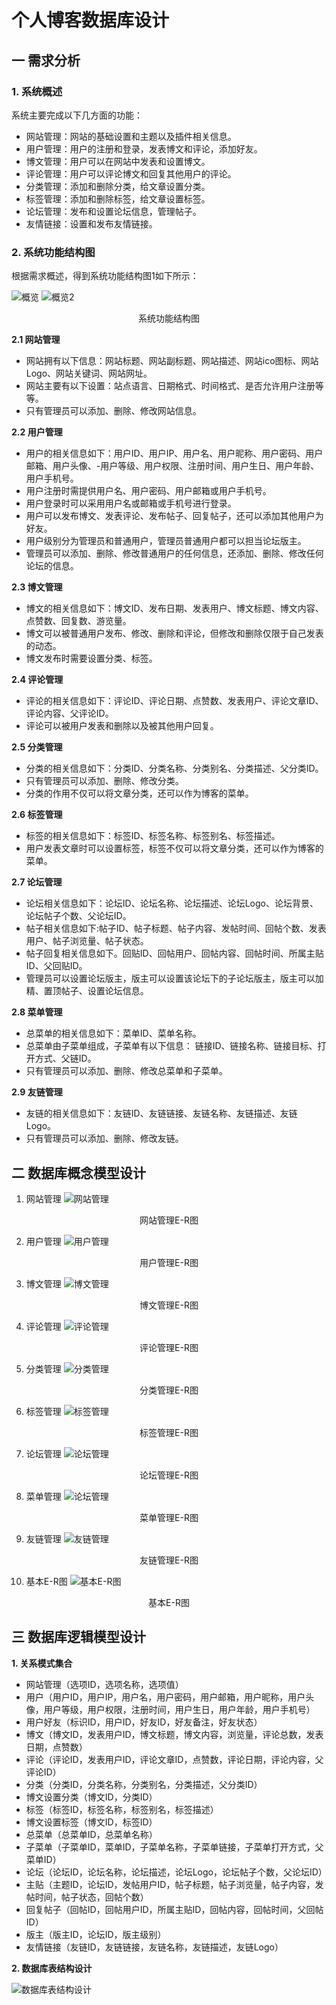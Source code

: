 # 个人博客数据库设计
## 一 需求分析
### 1.  **系统概述**  
系统主要完成以下几方面的功能：  
- 网站管理：网站的基础设置和主题以及插件相关信息。
- 用户管理：用户的注册和登录，发表博文和评论，添加好友。
- 博文管理：用户可以在网站中发表和设置博文。
- 评论管理：用户可以评论博文和回复其他用户的评论。
- 分类管理：添加和删除分类，给文章设置分类。
- 标签管理：添加和删除标签，给文章设置标签。
- 论坛管理：发布和设置论坛信息，管理帖子。
- 友情链接：设置和发布友情链接。

### 2.  系统功能结构图
根据需求概述，得到系统功能结构图1如下所示：

![概览](./imgs/structure_1.png)
![概览2](./imgs/structure_2.png)  
<center>系统功能结构图</center>

**2.1  网站管理**  
- 网站拥有以下信息：网站标题、网站副标题、网站描述、网站ico图标、网站Logo、网站关键词、网站网址。
- 网站主要有以下设置：站点语言、日期格式、时间格式、是否允许用户注册等等。
- 只有管理员可以添加、删除、修改网站信息。

**2.2  用户管理**  
- 用户的相关信息如下：用户ID、用户IP、用户名、用户昵称、用户密码、用户邮箱、用户头像、-用户等级、用户权限、注册时间、用户生日、用户年龄、用户手机号。
- 用户注册时需提供用户名、用户密码、用户邮箱或用户手机号。
- 用户登录时可以采用用户名或邮箱或手机号进行登录。
- 用户可以发布博文、发表评论、发布帖子、回复帖子，还可以添加其他用户为好友。
- 用户级别分为管理员和普通用户，管理员普通用户都可以担当论坛版主。
- 管理员可以添加、删除、修改普通用户的任何信息，还添加、删除、修改任何论坛的信息。

**2.3  博文管理**  
- 博文的相关信息如下：博文ID、发布日期、发表用户、博文标题、博文内容、点赞数、回复数、游览量。
- 博文可以被普通用户发布、修改、删除和评论，但修改和删除仅限于自己发表的动态。
- 博文发布时需要设置分类、标签。

**2.4  评论管理**  
- 评论的相关信息如下：评论ID、评论日期、点赞数、发表用户、评论文章ID、评论内容、父评论ID。
- 评论可以被用户发表和删除以及被其他用户回复。

**2.5  分类管理**  
- 分类的相关信息如下：分类ID、分类名称、分类别名、分类描述、父分类ID。
- 只有管理员可以添加、删除、修改分类。
- 分类的作用不仅可以将文章分类，还可以作为博客的菜单。

**2.6  标签管理**  
- 标签的相关信息如下：标签ID、标签名称、标签别名、标签描述。
- 用户发表文章时可以设置标签，标签不仅可以将文章分类，还可以作为博客的菜单。

**2.7  论坛管理**
- 论坛相关信息如下：论坛ID、论坛名称、论坛描述、论坛Logo、论坛背景、论坛帖子个数、父论坛ID。
- 帖子相关信息如下:帖子ID、帖子标题、帖子内容、发帖时间、回帖个数、发表用户、帖子浏览量、帖子状态。
- 帖子回复相关信息如下。回贴ID、回帖用户、回帖内容、回帖时间、所属主贴ID、父回贴ID。
- 管理员可以设置论坛版主，版主可以设置该论坛下的子论坛版主，版主可以加精、置顶帖子、设置论坛信息。

**2.8  菜单管理**
- 总菜单的相关信息如下：菜单ID、菜单名称。
- 总菜单由子菜单组成，子菜单有以下信息： 链接ID、链接名称、链接目标、打开方式、父链ID。
- 只有管理员可以添加、删除、修改总菜单和子菜单。

**2.9  友链管理**
- 友链的相关信息如下：友链ID、友链链接、友链名称、友链描述、友链Logo。
- 只有管理员可以添加、删除、修改友链。

## 二 数据库概念模型设计
1. 网站管理
![网站管理](./imgs/site_manager.png)
<center>网站管理E-R图</center>

2. 用户管理
![用户管理](./imgs/user_manager.png)
<center>用户管理E-R图</center>

3. 博文管理
![博文管理](./imgs/blog_manager.png)
<center>博文管理E-R图</center>

4. 评论管理
![评论管理](./imgs/comment_manager.png)
<center>评论管理E-R图</center>

5. 分类管理
![分类管理](./imgs/type_manager.png)
<center>分类管理E-R图</center>

6. 标签管理
![标签管理](./imgs/tag_manager.png)
<center>标签管理E-R图</center>

7. 论坛管理
![论坛管理](./imgs/forum_manager.png)
<center>论坛管理E-R图</center>

8. 菜单管理
![论坛管理](./imgs/menu_manager.png)
<center>菜单管理E-R图</center>

9. 友链管理
![友链管理](./imgs/friendly_manager.png)
<center>友链管理E-R图</center>

10. 基本E-R图
![基本E-R图](./imgs/basic_manager.jpg)
<center>基本E-R图</center>

## 三 数据库逻辑模型设计  

**1.  关系模式集合**
- 网站管理（选项ID，选项名称，选项值）
- 用户（用户ID，用户IP，用户名，用户密码，用户邮箱，用户昵称，用户头像，用户等级，用户权限，注册时间，用户生日，用户年龄，用户手机号）
- 用户好友（标识ID，用户ID，好友ID，好友备注，好友状态）
- 博文（博文ID，发表用户ID，博文标题，博文内容，浏览量，评论总数，发表日期，点赞数）
- 评论（评论ID，发表用户ID，评论文章ID，点赞数，评论日期，评论内容，父评论ID）
- 分类（分类ID，分类名称，分类别名，分类描述，父分类ID）
- 博文设置分类（博文ID，分类ID）
- 标签（标签ID，标签名称，标签别名，标签描述）
- 博文设置标签（博文ID，标签ID）
- 总菜单（总菜单ID，总菜单名称）
- 子菜单（子菜单ID，菜单ID，子菜单名称，子菜单链接，子菜单打开方式，父菜单ID）
- 论坛（论坛ID，论坛名称，论坛描述，论坛Logo，论坛帖子个数，父论坛ID）
- 主贴（主题ID，论坛ID，发帖用户ID，帖子标题，帖子浏览量，帖子内容，发帖时间，帖子状态，回帖个数）
- 回复帖子（回帖ID，回帖用户ID，所属主贴ID，回帖内容，回帖时间，父回帖ID）
- 版主（版主ID，论坛ID，版主级别）
- 友情链接（友链ID，友链链接，友链名称，友链描述，友链Logo）

**2. 数据库表结构设计**

![数据库表结构设计](./imgs/Table_Diagram.png)